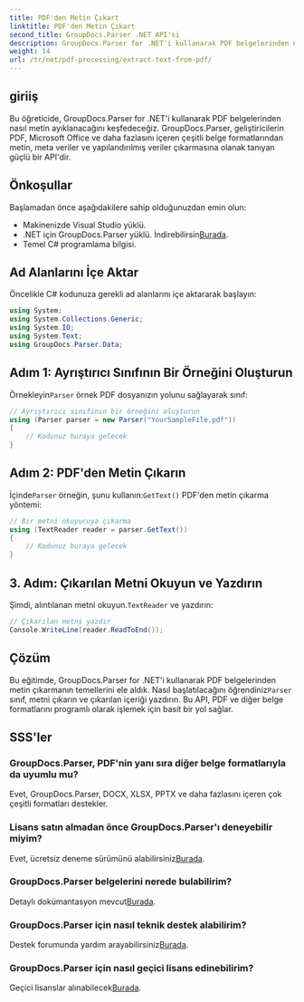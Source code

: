 ```yaml
---
title: PDF'den Metin Çıkart
linktitle: PDF'den Metin Çıkart
second_title: GroupDocs.Parser .NET API'si
description: GroupDocs.Parser for .NET'i kullanarak PDF belgelerinden nasıl metin ayıklayacağınızı öğrenin. Geliştiriciler için adım adım eğitim.
weight: 14
url: /tr/net/pdf-processing/extract-text-from-pdf/
---
```

## giriiş
Bu öğreticide, GroupDocs.Parser for .NET'i kullanarak PDF belgelerinden nasıl metin ayıklanacağını keşfedeceğiz. GroupDocs.Parser, geliştiricilerin PDF, Microsoft Office ve daha fazlasını içeren çeşitli belge formatlarından metin, meta veriler ve yapılandırılmış veriler çıkarmasına olanak tanıyan güçlü bir API'dir.
## Önkoşullar
Başlamadan önce aşağıdakilere sahip olduğunuzdan emin olun:
- Makinenizde Visual Studio yüklü.
-  .NET için GroupDocs.Parser yüklü. İndirebilirsin[Burada](https://releases.groupdocs.com/parser/net/).
- Temel C# programlama bilgisi.

## Ad Alanlarını İçe Aktar
Öncelikle C# kodunuza gerekli ad alanlarını içe aktararak başlayın:
```csharp
using System;
using System.Collections.Generic;
using System.IO;
using System.Text;
using GroupDocs.Parser.Data;
```
## Adım 1: Ayrıştırıcı Sınıfının Bir Örneğini Oluşturun
 Örnekleyin`Parser` örnek PDF dosyanızın yolunu sağlayarak sınıf:
```csharp
// Ayrıştırıcı sınıfının bir örneğini oluşturun
using (Parser parser = new Parser("YourSampleFile.pdf"))
{
    // Kodunuz buraya gelecek
}
```
## Adım 2: PDF'den Metin Çıkarın
 İçinde`Parser` örneğin, şunu kullanın:`GetText()` PDF'den metin çıkarma yöntemi:
```csharp
// Bir metni okuyucuya çıkarma
using (TextReader reader = parser.GetText())
{
    // Kodunuz buraya gelecek
}
```
## 3. Adım: Çıkarılan Metni Okuyun ve Yazdırın
 Şimdi, alıntılanan metni okuyun.`TextReader` ve yazdırın:
```csharp
// Çıkarılan metni yazdır
Console.WriteLine(reader.ReadToEnd());
```

## Çözüm
 Bu eğitimde, GroupDocs.Parser for .NET'i kullanarak PDF belgelerinden metin çıkarmanın temellerini ele aldık. Nasıl başlatılacağını öğrendiniz`Parser` sınıf, metni çıkarın ve çıkarılan içeriği yazdırın. Bu API, PDF ve diğer belge formatlarını programlı olarak işlemek için basit bir yol sağlar.

## SSS'ler
### GroupDocs.Parser, PDF'nin yanı sıra diğer belge formatlarıyla da uyumlu mu?
Evet, GroupDocs.Parser, DOCX, XLSX, PPTX ve daha fazlasını içeren çok çeşitli formatları destekler.
### Lisans satın almadan önce GroupDocs.Parser'ı deneyebilir miyim?
 Evet, ücretsiz deneme sürümünü alabilirsiniz[Burada](https://releases.groupdocs.com/).
### GroupDocs.Parser belgelerini nerede bulabilirim?
 Detaylı dokümantasyon mevcut[Burada](https://tutorials.groupdocs.com/parser/net/).
### GroupDocs.Parser için nasıl teknik destek alabilirim?
 Destek forumunda yardım arayabilirsiniz[Burada](https://forum.groupdocs.com/c/parser/17).
### GroupDocs.Parser için nasıl geçici lisans edinebilirim?
 Geçici lisanslar alınabilecek[Burada](https://purchase.groupdocs.com/temporary-license/).